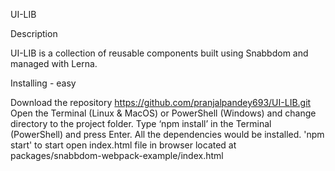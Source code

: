 UI-LIB

Description

UI-LIB is a collection of reusable components built using Snabbdom and managed with Lerna.

Installing - easy

Download the repository
https://github.com/pranjalpandey693/UI-LIB.git
Open the Terminal (Linux & MacOS) or PowerShell (Windows) and change directory to the project folder.
Type ‘npm install’ in the Terminal (PowerShell) and press Enter. All the dependencies would be installed.
'npm start' to start 
open index.html file in browser located at packages/snabbdom-webpack-example/index.html

